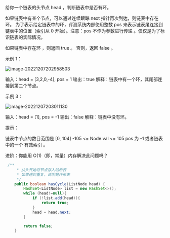 给你一个链表的头节点 head ，判断链表中是否有环。

如果链表中有某个节点，可以通过连续跟踪 next 指针再次到达，则链表中存在环。 为了表示给定链表中的环，评测系统内部使用整数 pos 来表示链表尾连接到链表中的位置（索引从 0 开始）。注意：pos 不作为参数进行传递 。仅仅是为了标识链表的实际情况。

如果链表中存在环 ，则返回 true 。 否则，返回 false 。

 

示例 1：

![image-20221207202958503](C:\Users\WZ\AppData\Roaming\Typora\typora-user-images\image-20221207202958503.png)

输入：head = [3,2,0,-4], pos = 1
输出：true
解释：链表中有一个环，其尾部连接到第二个节点。

示例 3：

![image-20221207203011130](C:\Users\WZ\AppData\Roaming\Typora\typora-user-images\image-20221207203011130.png)



输入：head = [1], pos = -1
输出：false
解释：链表中没有环。


提示：

链表中节点的数目范围是 [0, 104]
-105 <= Node.val <= 105
pos 为 -1 或者链表中的一个 有效索引 。


进阶：你能用 O(1)（即，常量）内存解决此问题吗？

```java
 /**
     * 从头开始将节点存入哈希表
     * 如果遇到重复，说明是环形表
     */
    public boolean hasCycle(ListNode head) {
        HashSet<ListNode> list = new HashSet<>();
        while (head!=null){
            if (!list.add(head)){
                return true;
            }
            head = head.next;
        }

        return false;
    }
```

